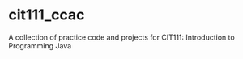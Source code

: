 # cit111_ccac
A collection of practice code and projects for CIT111: Introduction to Programming Java
